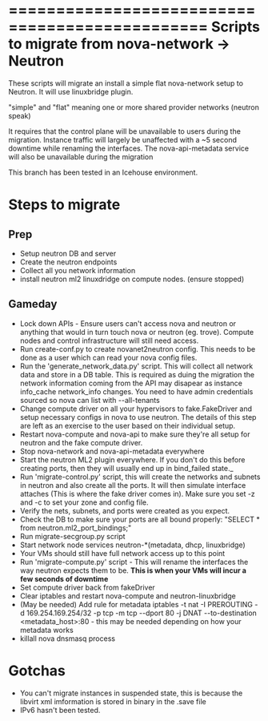 ===============================================
Scripts to migrate from nova-network -> Neutron
===============================================

These scripts will migrate an install a simple flat nova-network setup to Neutron.
It will use linuxbridge plugin.

"simple" and "flat" meaning one or more shared provider networks (neutron speak)

It requires that the control plane will be unavailable to users during the migration.
Instance traffic will largely be unaffected with a ~5 second downtime while renaming
the interfaces. The nova-api-metadata service will also be unavailable during the migration

This branch has been tested in an Icehouse environment.

Steps to migrate
================

Prep
----

* Setup neutron DB and server
* Create the neutron endpoints
* Collect all you network information
* install neutron ml2 linuxdridge on compute nodes. (ensure stopped)

Gameday
-------
* Lock down APIs - Ensure users can't access nova and neutron or anything that would in turn touch nova or neutron (eg. trove). Compute nodes and control infrastructure will still need access.
* Run create-conf.py to create novanet2neutron config. This needs to be done as a user which can read your nova config files.
* Run the 'generate_network_data.py' script. This will collect all network data and store in a DB table. This is required as duing the migration the network information coming from the API may disapear as instance info_cache network_info changes. You need to have admin credentials sourced so nova can list with --all-tenants
* Change compute driver on all your hypervisors to fake.FakeDriver and setup necessary configs in nova to use neutron. The details of this step are left as an exercise to the user based on their individual setup.
* Restart nova-compute and nova-api to make sure they're all setup for neutron and the fake compute driver.
* Stop nova-network and nova-api-metadata everywhere
* Start the neutron ML2 plugin everywhere. If you don't do this before creating ports, then they will usually end up in bind_failed state._
* Run 'migrate-control.py' script, this will create the networks and subnets in neutron and also create all the ports. It will then simulate interface attaches (This is where the fake driver comes in). Make sure you set -z and -c to set your zone and config file.
* Verify the nets, subnets, and ports were created as you expect.
* Check the DB to make sure your ports are all bound properly: "SELECT * from neutron.ml2_port_bindings;"
* Run migrate-secgroup.py script
* Start network node services neutron-*(metadata, dhcp, linuxbridge)
* Your VMs should still have full network access up to this point
* Run 'migrate-compute.py' script - This will rename the interfaces the way neutron expects them to be. **This is when your VMs will incur a few seconds of downtime**
* Set compute driver back from fakeDriver
* Clear iptables and restart nova-compute and neutron-linuxbridge
* (May be needed) Add rule for metadata iptables -t nat -I PREROUTING -d 169.254.169.254/32 -p tcp -m tcp --dport 80 -j DNAT --to-destination <metadata_host>:80 - this may be needed depending on how your metadata works
* killall nova dnsmasq process


Gotchas
=======

* You can't migrate instances in suspended state, this is because the libvirt xml imformation is stored in binary in the .save file
* IPv6 hasn't been tested.
